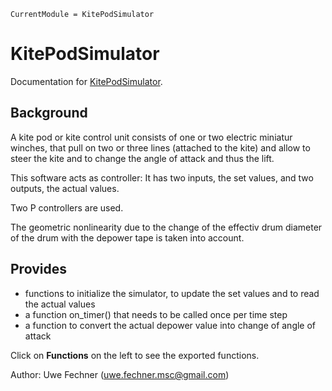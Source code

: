 ```@meta
CurrentModule = KitePodSimulator
```

# KitePodSimulator

Documentation for [KitePodSimulator](https://github.com/ufechner7/KitePodSimulator.jl).

## Background
A kite pod or kite control unit consists of one or two electric miniatur winches, that pull on two or three lines (attached to the kite) and allow to steer the kite and to change the angle of attack and thus the lift.

This software acts as controller: It has two inputs, the set values, and two outputs, the actual values.

Two P controllers are used. 

The geometric nonlinearity due to the change of the effectiv drum diameter of the drum with the depower tape is taken into account.

## Provides

- functions to initialize the simulator, to update the set values and to read the actual values
- a function on_timer() that needs to be called once per time step
- a function to convert the actual depower value into change of angle of attack

Click on **Functions** on the left to see the exported functions.

Author: Uwe Fechner (uwe.fechner.msc@gmail.com)

